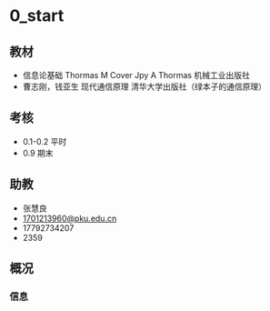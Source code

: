 # 0_start
## 教材
* 信息论基础 Thormas M Cover Jpy A Thormas 机械工业出版社
* 曹志刚，钱亚生 现代通信原理 清华大学出版社（绿本子的通信原理）
## 考核
* 0.1-0.2 平时
* 0.9 期末
## 助教
* 张慧良
* 1701213960@pku.edu.cn
* 17792734207
* 2359
## 概况
### 信息
